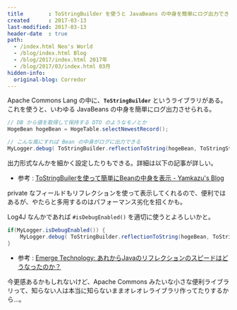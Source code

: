 ```yaml
---
title        : ToStringBuilder を使うと JavaBeans の中身を簡単にログ出力できる
created      : 2017-03-13
last-modified: 2017-03-13
header-date  : true
path:
  - /index.html Neo's World
  - /blog/index.html Blog
  - /blog/2017/index.html 2017年
  - /blog/2017/03/index.html 03月
hidden-info:
  original-blog: Corredor
---
```


Apache Commons Lang の中に、**`ToStringBuilder`** というライブラリがある。これを使うと、いわゆる JavaBeans の中身を簡単にログ出力させられる。

```java
// DB から値を取得して保持する DTO のようなモノとか
HogeBean hogeBean = HogeTable.selectNewestRecord();

// こんな風にすれば Bean の中身がログに出力できる
MyLogger.debug( ToStringBuilder.reflectionToString(hogeBean, ToStringStyle.DEFAULT_STYLE) );
```

出力形式なんかを細かく設定したりもできる。詳細は以下の記事が詳しい。

- 参考 : [ToStringBuilerを使って簡単にBeanの中身を表示 - Yamkazu's Blog](http://yamkazu.hatenablog.com/entry/20090823/1251016360)

private なフィールドもリフレクションを使って表示してくれるので、便利ではあるが、やたらと多用するのはパフォーマンス劣化を招くかも。

Log4J なんかであれば `#isDebugEnabled()` を適切に使うとよろしいかと。

```java
if(MyLogger.isDebugEnabled()) {
    MyLogger.debug( ToStringBuilder.reflectionToString(hogeBean, ToStringStyle.DEFAULT_STYLE) );
}
```

- 参考 : [Emerge Technology: あれからJavaのリフレクションのスピードはどうなったのか？](http://blog.liris.org/2014/04/java.html?m=1)

今更感あるかもしれないけど、Apache Commons みたいな小さな便利ライブラリって、知らない人は本当に知らないままオレオレライブラリ作ってたりするから…。
